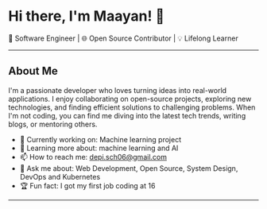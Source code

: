 # Hi there, I'm Maayan! 👋

🚀 Software Engineer | 🌐 Open Source Contributor | 💡 Lifelong Learner

---

## About Me

I'm a passionate developer who loves turning ideas into real-world applications. I enjoy collaborating on open-source projects, exploring new technologies, and finding efficient solutions to challenging problems. When I'm not coding, you can find me diving into the latest tech trends, writing blogs, or mentoring others.

- 🔭 Currently working on: Machine learning project 
- 🌱 Learning more about: machine learning and AI 
- 📫 How to reach me: depi.sch06@gmail.com
- 💬 Ask me about: Web Development, Open Source, System Design, DevOps and Kubernetes 
- 🏆 Fun fact: I got my first job coding at 16
---
